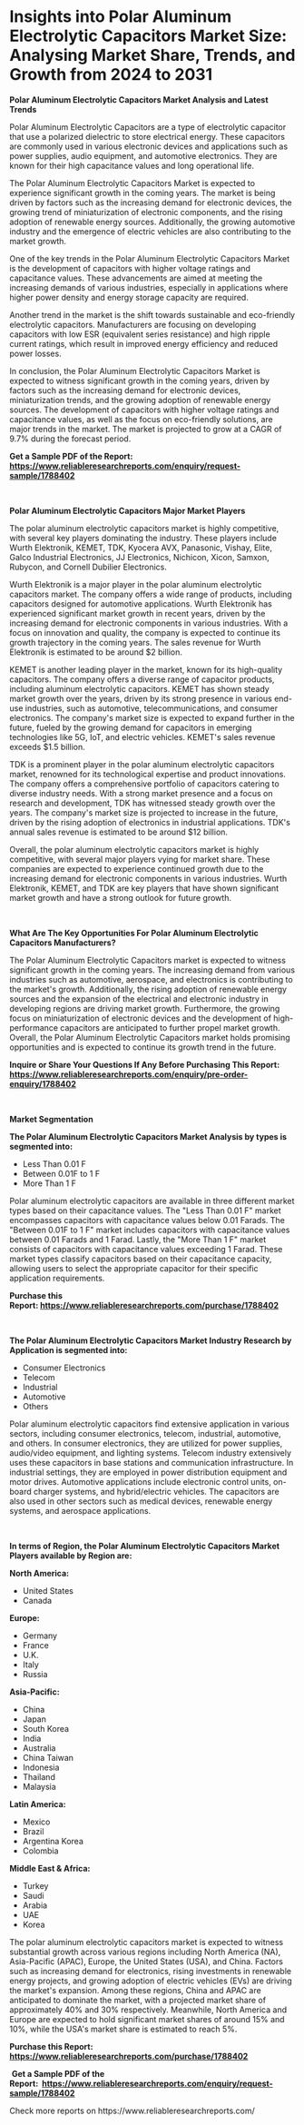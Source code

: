 <p><h1>Insights into Polar Aluminum Electrolytic Capacitors Market Size: Analysing Market Share, Trends, and Growth from 2024 to 2031</h1></p><p><strong>Polar Aluminum Electrolytic Capacitors Market Analysis and Latest Trends</strong></p>
<p><p>Polar Aluminum Electrolytic Capacitors are a type of electrolytic capacitor that use a polarized dielectric to store electrical energy. These capacitors are commonly used in various electronic devices and applications such as power supplies, audio equipment, and automotive electronics. They are known for their high capacitance values and long operational life.</p><p>The Polar Aluminum Electrolytic Capacitors Market is expected to experience significant growth in the coming years. The market is being driven by factors such as the increasing demand for electronic devices, the growing trend of miniaturization of electronic components, and the rising adoption of renewable energy sources. Additionally, the growing automotive industry and the emergence of electric vehicles are also contributing to the market growth.</p><p>One of the key trends in the Polar Aluminum Electrolytic Capacitors Market is the development of capacitors with higher voltage ratings and capacitance values. These advancements are aimed at meeting the increasing demands of various industries, especially in applications where higher power density and energy storage capacity are required.</p><p>Another trend in the market is the shift towards sustainable and eco-friendly electrolytic capacitors. Manufacturers are focusing on developing capacitors with low ESR (equivalent series resistance) and high ripple current ratings, which result in improved energy efficiency and reduced power losses.</p><p>In conclusion, the Polar Aluminum Electrolytic Capacitors Market is expected to witness significant growth in the coming years, driven by factors such as the increasing demand for electronic devices, miniaturization trends, and the growing adoption of renewable energy sources. The development of capacitors with higher voltage ratings and capacitance values, as well as the focus on eco-friendly solutions, are major trends in the market. The market is projected to grow at a CAGR of 9.7% during the forecast period.</p></p>
<p><strong>Get a Sample PDF of the Report:&nbsp; <a href="https://www.reliableresearchreports.com/enquiry/request-sample/1788402">https://www.reliableresearchreports.com/enquiry/request-sample/1788402</a></strong></p>
<p>&nbsp;</p>
<p><strong>Polar Aluminum Electrolytic Capacitors Major Market Players</strong></p>
<p><p>The polar aluminum electrolytic capacitors market is highly competitive, with several key players dominating the industry. These players include Wurth Elektronik, KEMET, TDK, Kyocera AVX, Panasonic, Vishay, Elite, Galco Industrial Electronics, JJ Electronics, Nichicon, Xicon, Samxon, Rubycon, and Cornell Dubilier Electronics.</p><p>Wurth Elektronik is a major player in the polar aluminum electrolytic capacitors market. The company offers a wide range of products, including capacitors designed for automotive applications. Wurth Elektronik has experienced significant market growth in recent years, driven by the increasing demand for electronic components in various industries. With a focus on innovation and quality, the company is expected to continue its growth trajectory in the coming years. The sales revenue for Wurth Elektronik is estimated to be around $2 billion.</p><p>KEMET is another leading player in the market, known for its high-quality capacitors. The company offers a diverse range of capacitor products, including aluminum electrolytic capacitors. KEMET has shown steady market growth over the years, driven by its strong presence in various end-use industries, such as automotive, telecommunications, and consumer electronics. The company's market size is expected to expand further in the future, fueled by the growing demand for capacitors in emerging technologies like 5G, IoT, and electric vehicles. KEMET's sales revenue exceeds $1.5 billion.</p><p>TDK is a prominent player in the polar aluminum electrolytic capacitors market, renowned for its technological expertise and product innovations. The company offers a comprehensive portfolio of capacitors catering to diverse industry needs. With a strong market presence and a focus on research and development, TDK has witnessed steady growth over the years. The company's market size is projected to increase in the future, driven by the rising adoption of electronics in industrial applications. TDK's annual sales revenue is estimated to be around $12 billion.</p><p>Overall, the polar aluminum electrolytic capacitors market is highly competitive, with several major players vying for market share. These companies are expected to experience continued growth due to the increasing demand for electronic components in various industries. Wurth Elektronik, KEMET, and TDK are key players that have shown significant market growth and have a strong outlook for future growth.</p></p>
<p>&nbsp;</p>
<p><strong>What Are The Key Opportunities For Polar Aluminum Electrolytic Capacitors Manufacturers?</strong></p>
<p><p>The Polar Aluminum Electrolytic Capacitors market is expected to witness significant growth in the coming years. The increasing demand from various industries such as automotive, aerospace, and electronics is contributing to the market's growth. Additionally, the rising adoption of renewable energy sources and the expansion of the electrical and electronic industry in developing regions are driving market growth. Furthermore, the growing focus on miniaturization of electronic devices and the development of high-performance capacitors are anticipated to further propel market growth. Overall, the Polar Aluminum Electrolytic Capacitors market holds promising opportunities and is expected to continue its growth trend in the future.</p></p>
<p><strong>Inquire or Share Your Questions If Any Before Purchasing This Report: <a href="https://www.reliableresearchreports.com/enquiry/pre-order-enquiry/1788402">https://www.reliableresearchreports.com/enquiry/pre-order-enquiry/1788402</a></strong></p>
<p>&nbsp;</p>
<p><strong>Market Segmentation</strong></p>
<p><strong>The Polar Aluminum Electrolytic Capacitors Market Analysis by types is segmented into:</strong></p>
<p><ul><li>Less Than 0.01 F</li><li>Between 0.01F to 1 F</li><li>More Than 1 F</li></ul></p>
<p><p>Polar aluminum electrolytic capacitors are available in three different market types based on their capacitance values. The "Less Than 0.01 F" market encompasses capacitors with capacitance values below 0.01 Farads. The "Between 0.01F to 1 F" market includes capacitors with capacitance values between 0.01 Farads and 1 Farad. Lastly, the "More Than 1 F" market consists of capacitors with capacitance values exceeding 1 Farad. These market types classify capacitors based on their capacitance capacity, allowing users to select the appropriate capacitor for their specific application requirements.</p></p>
<p><strong>Purchase this Report:&nbsp;<a href="https://www.reliableresearchreports.com/purchase/1788402">https://www.reliableresearchreports.com/purchase/1788402</a></strong></p>
<p>&nbsp;</p>
<p><strong>The Polar Aluminum Electrolytic Capacitors Market Industry Research by Application is segmented into:</strong></p>
<p><ul><li>Consumer Electronics</li><li>Telecom</li><li>Industrial</li><li>Automotive</li><li>Others</li></ul></p>
<p><p>Polar aluminum electrolytic capacitors find extensive application in various sectors, including consumer electronics, telecom, industrial, automotive, and others. In consumer electronics, they are utilized for power supplies, audio/video equipment, and lighting systems. Telecom industry extensively uses these capacitors in base stations and communication infrastructure. In industrial settings, they are employed in power distribution equipment and motor drives. Automotive applications include electronic control units, on-board charger systems, and hybrid/electric vehicles. The capacitors are also used in other sectors such as medical devices, renewable energy systems, and aerospace applications.</p></p>
<p>&nbsp;</p>
<p><strong>In terms of Region, the Polar Aluminum Electrolytic Capacitors Market Players available by Region are:</strong></p>
<p>
    <p> <strong> North America: </strong>
        <ul>
            <li>United States</li>
            <li>Canada</li>
        </ul>
        </p> 
    <p> <strong> Europe: </strong>
        <ul>
            <li>Germany</li>
            <li>France</li>
            <li>U.K.</li>
            <li>Italy</li>
            <li>Russia</li>
        </ul>
        </p> 
    <p> <strong> Asia-Pacific: </strong>
        <ul>
            <li>China</li>
            <li>Japan</li>
            <li>South Korea</li>
            <li>India</li>
            <li>Australia</li>
            <li>China Taiwan</li>
            <li>Indonesia</li>
            <li>Thailand</li>
            <li>Malaysia</li>
        </ul>
        </p> 
    <p> <strong> Latin America: </strong>
        <ul>
            <li>Mexico</li>
            <li>Brazil</li>
            <li>Argentina Korea</li>
            <li>Colombia</li>
        </ul>
        </p> 
    <p> <strong> Middle East & Africa: </strong>
        <ul>
            <li>Turkey</li>
            <li>Saudi</li>
            <li>Arabia</li>
            <li>UAE</li>
            <li>Korea</li>
        </ul>
    </p>
    </p>
<p><p>The polar aluminum electrolytic capacitors market is expected to witness substantial growth across various regions including North America (NA), Asia-Pacific (APAC), Europe, the United States (USA), and China. Factors such as increasing demand for electronics, rising investments in renewable energy projects, and growing adoption of electric vehicles (EVs) are driving the market's expansion. Among these regions, China and APAC are anticipated to dominate the market, with a projected market share of approximately 40% and 30% respectively. Meanwhile, North America and Europe are expected to hold significant market shares of around 15% and 10%, while the USA's market share is estimated to reach 5%.</p></p>
<p><strong>Purchase this Report: <a href="https://www.reliableresearchreports.com/purchase/1788402">https://www.reliableresearchreports.com/purchase/1788402</a></strong></p>
<p>&nbsp;<strong>Get a Sample PDF of the Report:&nbsp;&nbsp;<a href="https://www.reliableresearchreports.com/enquiry/request-sample/1788402">https://www.reliableresearchreports.com/enquiry/request-sample/1788402</a></strong></p>
<p><strong></strong></p>
<p>Check more reports on https://www.reliableresearchreports.com/</p>